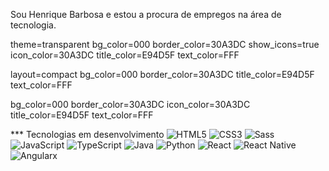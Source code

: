 Sou Henrique Barbosa e estou a procura de empregos na área de tecnologia.

theme=transparent bg_color=000 border_color=30A3DC show_icons=true icon_color=30A3DC title_color=E94D5F text_color=FFF

layout=compact bg_color=000 border_color=30A3DC title_color=E94D5F text_color=FFF

bg_color=000 border_color=30A3DC icon_color=30A3DC title_color=E94D5F text_color=FFF

*** Tecnologias em desenvolvimento
![HTML5](https://img.shields.io/badge/HTML5-000?style=for-the-badge&logo=html5)
![CSS3](https://img.shields.io/badge/CSS3-000?style=for-the-badge&logo=css3&logoColor=264CE4)
![Sass](https://img.shields.io/badge/Sass-000?style=for-the-badge&logo=sass)
![JavaScript](https://img.shields.io/badge/JavaScript-000?style=for-the-badge&logo=javascript)
![TypeScript](https://img.shields.io/badge/TypeScript-000?style=for-the-badge&logo=typescript)
![Java](https://img.shields.io/badge/Java-000?style=for-the-badge&logo=java)
![Python](https://img.shields.io/badge/Python-000?style=for-the-badge&logo=python)
![React](https://img.shields.io/badge/React-000?style=for-the-badge&logo=react)
![React Native](https://img.shields.io/badge/React-Native-000?style=for-the-badge&logo=React-Native)
![Angular](https://img.shields.io/badge/Angular-000?style=for-the-badge&logo=angular&logoColor=C3002F)x